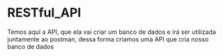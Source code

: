 # RESTful_API

  Temos aqui a API, que ela vai criar um banco de dados e irá ser utilizada juntamente ao postman, dessa forma criamos uma API que cria nosso banco de dados
